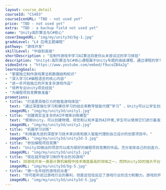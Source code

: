 ```yaml
---
layout: course_detail
courseId: "CS403"
courseIconURL: "TBD - not used yet"
price: "TBD - not used yet"
extra: "TBD - a backup field not used yet"
name: "Unity高阶算法与C#核心"
coverImageURL: "img/my/unity3d/bg-1.jpg"
gradeLevel: "L4 应用主题编程"
pathway: "游戏开发"
skillLevel: "中级到高级"
shortDescription : "在制作游戏中学习AI算法将是你从未尝试过的学习体验"
description: "Unity4:高阶算法与C#核心课程属于Unity专题的高级课程，通过课程的学习，同学在掌握专业Unity项目经验的基础上，深入学习了C#语言的核心内容，并且掌握了算法与数据结构，从而进一步的开始能够独立的开发复杂游戏作品。"
videoIntro : "https://www.youtube.com/embed/f9ucoZB4a2g"
learningGoals:
- "掌握独立制作游戏算法和数据结构知识"
- "深入学习C#编程语言的核心内容"
- "进一步开始独立的开发复杂游戏作品"
- "培养专业Unity项目经验"
- "为编程项目竞赛做准备"
promotions:
- title: "打造更具吸引力的智能游戏体验"
  text: "通过深度强化学习和模仿学习的结合来教导智能代理“学习” ，Unity可以让学生创造出更具吸引力的游戏玩法和增强的游戏体验。"
  imageURL: "img/my/unity3d/unity1.jpg"
- title: "创建真实且复杂的AI环境来训练模型"
  text: "使用Unity，可以创建物理、视觉和认知丰富的AI环境,学生可以使用它们进行基准测试以及研究新的算法和方法。"
  imageURL: "img/my/unity3d/unity2.jpg"
- title: "机器学习训练"
  text: "利用最先进的深度学习技术来训练和嵌入智能代理到自己设计的创意项目中。"
  imageURL: "img/my/unity3d/unity3d-3.jpg"
- title: "参加编程项目竞赛"
  text: "Unity3D做出的项目可以成为很好的编程项目竞赛的作品。充分发挥自己的创造力，动手解决生活中的问题，做实验，发布结果，为大学申请打下基础。"
  imageURL: "img/my/unity3d/unity3.jpg"
- title: "现在就开始学习制作专业的3D游戏"
  text: 3D游戏开发一直是计算机编程中技术难度最高的领域之一，而然Unity3D的强大平台让这一领域变得不再高不可攀。即使没有任何编程基础，也可以迅速学习制作专业的3D游戏。""
  imageURL: "img/my/unity3d/bg-5.jpg"
- title: "做一名年轻的游戏创业者"
  text: "你可能听说过游戏行业的暴利，但是这恰恰反应了游戏行业的活力和魅力。游戏的开发永远属于年轻一代，早动手，说不定下一个游戏创业着就是你。"
  imageURL: "img/my/unity3d/unity3d-5.jpg"
---
```


